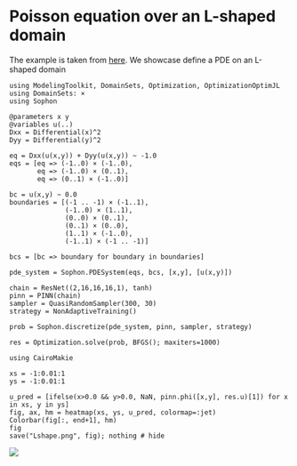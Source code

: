 # Poisson equation over an L-shaped domain

The example is taken from [here](https://arxiv.org/pdf/1907.04502.pdf). We showcase define a PDE on an L-shaped domain

```@example L
using ModelingToolkit, DomainSets, Optimization, OptimizationOptimJL
using DomainSets: ×
using Sophon

@parameters x y
@variables u(..)
Dxx = Differential(x)^2
Dyy = Differential(y)^2

eq = Dxx(u(x,y)) + Dyy(u(x,y)) ~ -1.0
eqs = [eq => (-1..0) × (-1..0),
       eq => (-1..0) × (0..1),
       eq => (0..1) × (-1..0)]

bc = u(x,y) ~ 0.0
boundaries = [(-1 .. -1) × (-1..1),
              (-1..0) × (1..1),
              (0..0) × (0..1),
              (0..1) × (0..0),
              (1..1) × (-1..0),
              (-1..1) × (-1 .. -1)]

bcs = [bc => boundary for boundary in boundaries]

pde_system = Sophon.PDESystem(eqs, bcs, [x,y], [u(x,y)])
```

```@example L
chain = ResNet((2,16,16,16,1), tanh)
pinn = PINN(chain)
sampler = QuasiRandomSampler(300, 30)
strategy = NonAdaptiveTraining()

prob = Sophon.discretize(pde_system, pinn, sampler, strategy)

res = Optimization.solve(prob, BFGS(); maxiters=1000)

using CairoMakie

xs = -1:0.01:1
ys = -1:0.01:1

u_pred = [ifelse(x>0.0 && y>0.0, NaN, pinn.phi([x,y], res.u)[1]) for x in xs, y in ys]
fig, ax, hm = heatmap(xs, ys, u_pred, colormap=:jet)
Colorbar(fig[:, end+1], hm)
fig
save("Lshape.png", fig); nothing # hide
```
![](Lshape.png)
